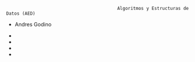                                               Algoritmos y Estructuras de Datos (AED)


  - Andres Godino  
  
  -
  -
  -
  -
  

